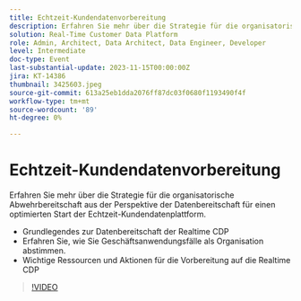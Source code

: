 ```yaml
---
title: Echtzeit-Kundendatenvorbereitung
description: Erfahren Sie mehr über die Strategie für die organisatorische Abwehrbereitschaft aus der Perspektive der Datenbereitschaft für einen optimierten Start der Echtzeit-Kundendatenplattform. Grundlegendes zur Datenbereitschaft der Echtzeit-Kundendatenplattform und Erfahren Sie, wie Sie Geschäftsanwendungsfälle als Organisation abstimmen.Wichtige Ressourcen und Aktionen für die Echtzeit-Bereitschaft der Kundendatenplattform
solution: Real-Time Customer Data Platform
role: Admin, Architect, Data Architect, Data Engineer, Developer
level: Intermediate
doc-type: Event
last-substantial-update: 2023-11-15T00:00:00Z
jira: KT-14386
thumbnail: 3425603.jpeg
source-git-commit: 613a25eb1dda2076ff87dc03f0680f1193490f4f
workflow-type: tm+mt
source-wordcount: '89'
ht-degree: 0%

---
```



# Echtzeit-Kundendatenvorbereitung

Erfahren Sie mehr über die Strategie für die organisatorische Abwehrbereitschaft aus der Perspektive der Datenbereitschaft für einen optimierten Start der Echtzeit-Kundendatenplattform.

* Grundlegendes zur Datenbereitschaft der Realtime CDP
* Erfahren Sie, wie Sie Geschäftsanwendungsfälle als Organisation abstimmen.
* Wichtige Ressourcen und Aktionen für die Vorbereitung auf die Realtime CDP

>[!VIDEO](https://video.tv.adobe.com/v/3425603/?learn=on)